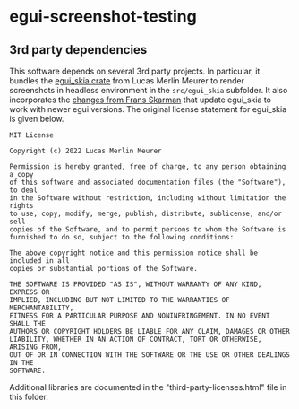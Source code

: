 # egui-screenshot-testing

## 3rd party dependencies

This software depends on several 3rd party projects. In particular, it bundles
the [egui_skia crate](https://github.com/lucasmerlin/egui_skia) from Lucas
Merlin Meurer to render screenshots in headless environment in the
`src/egui_skia` subfolder. It also incorporates the [changes from Frans
Skarman](https://github.com/TheZoq2/egui_skia) that update egui_skia to work
with newer egui versions. The original license statement for egui_skia is given below.

```
MIT License

Copyright (c) 2022 Lucas Merlin Meurer

Permission is hereby granted, free of charge, to any person obtaining a copy
of this software and associated documentation files (the "Software"), to deal
in the Software without restriction, including without limitation the rights
to use, copy, modify, merge, publish, distribute, sublicense, and/or sell
copies of the Software, and to permit persons to whom the Software is
furnished to do so, subject to the following conditions:

The above copyright notice and this permission notice shall be included in all
copies or substantial portions of the Software.

THE SOFTWARE IS PROVIDED "AS IS", WITHOUT WARRANTY OF ANY KIND, EXPRESS OR
IMPLIED, INCLUDING BUT NOT LIMITED TO THE WARRANTIES OF MERCHANTABILITY,
FITNESS FOR A PARTICULAR PURPOSE AND NONINFRINGEMENT. IN NO EVENT SHALL THE
AUTHORS OR COPYRIGHT HOLDERS BE LIABLE FOR ANY CLAIM, DAMAGES OR OTHER
LIABILITY, WHETHER IN AN ACTION OF CONTRACT, TORT OR OTHERWISE, ARISING FROM,
OUT OF OR IN CONNECTION WITH THE SOFTWARE OR THE USE OR OTHER DEALINGS IN THE
SOFTWARE.
```



Additional libraries are documented in the "third-party-licenses.html" file in this folder.
